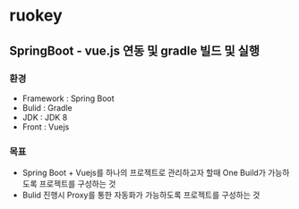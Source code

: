 # ruokey
## SpringBoot - vue.js 연동 및 gradle 빌드 및 실행
### 환경
- Framework : Spring Boot
- Bulid : Gradle
- JDK : JDK 8
- Front : Vuejs

### 목표
- Spring Boot + Vuejs를 하나의 프로젝트로 관리하고자 할때 One Build가 가능하도록 프로젝트를 구성하는 것
- Bulid 진행시 Proxy를 통한 자동화가 가능하도록  프로젝트를 구성하는 것
